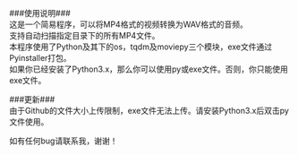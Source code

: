 ###使用说明###  
这是一个简易程序，可以将MP4格式的视频转换为WAV格式的音频。  
支持自动扫描指定目录下的所有MP4文件。  
本程序使用了Python及其下的os，tqdm及moviepy三个模块，exe文件通过Pyinstaller打包。  
如果你已经安装了Python3.x，那么你可以使用py或exe文件。否则，你只能使用exe文件。
  
###更新###  
由于Github的文件大小上传限制，exe文件无法上传。请安装Python3.x后双击py文件使用。  
  
如有任何bug请联系我，谢谢！

